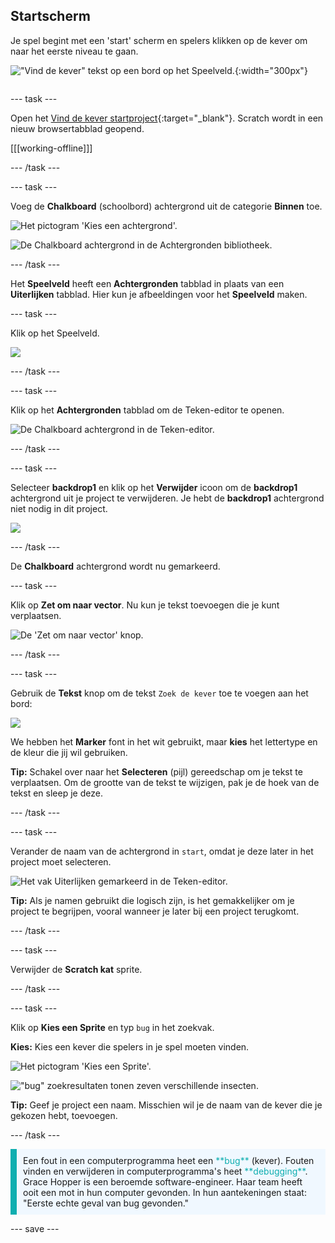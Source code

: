 ## Startscherm

<div style="display: flex; flex-wrap: wrap">
<div style="flex-basis: 200px; flex-grow: 1; margin-right: 15px;">
Je spel begint met een 'start' scherm en spelers klikken op de kever om naar het eerste niveau te gaan.
</div>
<div>

!["Vind de kever" tekst op een bord op het Speelveld.](images/start-screen.png){:width="300px"}

</div>
</div>

--- task ---

Open het [Vind de kever startproject](https://scratch.mit.edu/projects/582214723/editor){:target="_blank"}. Scratch wordt in een nieuw browsertabblad geopend.

[[[working-offline]]]

--- /task ---

--- task ---

Voeg de **Chalkboard** (schoolbord) achtergrond uit de categorie **Binnen** toe.

![Het pictogram 'Kies een achtergrond'.](images/backdrop-button.png)

![De Chalkboard achtergrond in de Achtergronden bibliotheek.](images/chalkboard.png)

--- /task ---

Het **Speelveld** heeft een **Achtergronden** tabblad in plaats van een **Uiterlijken** tabblad. Hier kun je afbeeldingen voor het **Speelveld** maken.

--- task ---

Klik op het Speelveld.

![](images/stage-pane.png)

--- /task ---

--- task ---

Klik op het **Achtergronden** tabblad om de Teken-editor te openen.

![De Chalkboard achtergrond in de Teken-editor.](images/chalkboard-paint.png)

--- /task ---

--- task ---

Selecteer **backdrop1** en klik op het **Verwijder** icoon om de **backdrop1** achtergrond uit je project te verwijderen. Je hebt de **backdrop1** achtergrond niet nodig in dit project.

![](images/delete-backdrop1.png)

--- /task ---

De **Chalkboard** achtergrond wordt nu gemarkeerd.

--- task ---

Klik op **Zet om naar vector**. Nu kun je tekst toevoegen die je kunt verplaatsen.

![De 'Zet om naar vector' knop.](images/vector-button.png)

--- /task ---

--- task ---

Gebruik de **Tekst** knop om de tekst `Zoek de kever` toe te voegen aan het bord:

![](images/chalkboard-text.png)

We hebben het **Marker** font in het wit gebruikt, maar **kies** het lettertype en de kleur die jij wil gebruiken.

**Tip:** Schakel over naar het **Selecteren** (pijl) gereedschap om je tekst te verplaatsen. Om de grootte van de tekst te wijzigen, pak je de hoek van de tekst en sleep je deze.

--- /task ---

--- task ---

Verander de naam van de achtergrond in `start`, omdat je deze later in het project moet selecteren.

![Het vak Uiterlijken gemarkeerd in de Teken-editor.](images/start-screen-name.png)

**Tip:** Als je namen gebruikt die logisch zijn, is het gemakkelijker om je project te begrijpen, vooral wanneer je later bij een project terugkomt.

--- /task ---

--- task ---

Verwijder de **Scratch kat** sprite.

--- /task ---

--- task ---

Klik op **Kies een Sprite** en typ `bug` in het zoekvak.

**Kies:** Kies een kever die spelers in je spel moeten vinden.

![Het pictogram 'Kies een Sprite'.](images/sprite-button.png)

!["bug" zoekresultaten tonen zeven verschillende insecten.](images/bug-search.png)

**Tip:** Geef je project een naam. Misschien wil je de naam van de kever die je gekozen hebt, toevoegen.

--- /task ---

<p style="border-left: solid; border-width:10px; border-color: #0faeb0; background-color: aliceblue; padding: 10px;">
Een fout in een computerprogramma heet een <span style="color: #0faeb0">**bug**</span> (kever). Fouten vinden en verwijderen in computerprogramma's heet <span style="color: #0faeb0">**debugging**</span>. Grace Hopper is een beroemde software-engineer. Haar team heeft ooit een mot in hun computer gevonden. In hun aantekeningen staat: "Eerste echte geval van bug gevonden."
</p>

--- save ---

